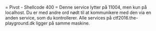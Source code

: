 = Pivot - Shellcode 400 =
Denne service lytter på 11004, men kun på localhost.
Du er med andre ord nødt til at kommunikere med den via en anden service, som du kontrollerer.
Alle services på ctf2016.the-playground.dk ligger på samme maskine.
